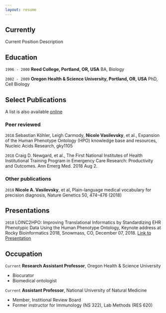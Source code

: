 ```yaml
---
layout: resume
---
```

## Currently

Current Position Description

## Education

`1996 - 2000`
__Reed College, Portland, OR, USA__
BA, Biology

`2002 - 2009`
__Oregon Health & Science University, Portland, OR, USA__
PhD, Cell Biology


## Select Publications

A list is also available [online](https://scholar.google.com/citations?user=RiPIoR4AAAAJ&hl=en&oi=ao)

### Peer reviewed

`2018`
Sebastian Köhler, Leigh Carmody, **Nicole Vasilevsky**, et al., Expansion of the Human Phenotype Ontology (HPO) knowledge base and resources, Nucleic Acids Research, gky1105 

`2018`
Craig D. Newgard, et al., The First National Institutes of Health Institutional Training Program in Emergency Care Research: Productivity and Outcomes. Ann Emerg Med. 2018 Aug 2.

### Other publications
`2018`
**Nicole A. Vasilevsky**, et al, Plain-language medical vocabulary for precision diagnosis, Nature Genetics 50, 474–476 (2018)

## Presentations

`2018`
LOINC2HPO: Improving Translational Informatics by Standardizing EHR Phenotypic Data Using the Human Phenotype Ontology, Keynote address at Rocky Bioinformatics 2018, Snowmass, CO, December 07, 2018. <a href="https://figshare.com/articles/LOINC2HPO_Improving_Translational_Informatics_by_Standardizing_EHR_Phenotypic_Data_Using_the_Human_Phenotype_Ontology/7439195">Link to Presentation</a>


## Occupation

`Current`
__Research Assistant Professor__, Oregon Health & Science University 

- Biocurator
- Biomedical ontologist

`Current`
__Assistant Professor__, National University of Natural Medicine

- Member, Institional Review Board
- Former instructor for Immunology (NS 322), Lab Methods (RES 620)



<!-- ### Footer

Last updated: May 2013 -->


